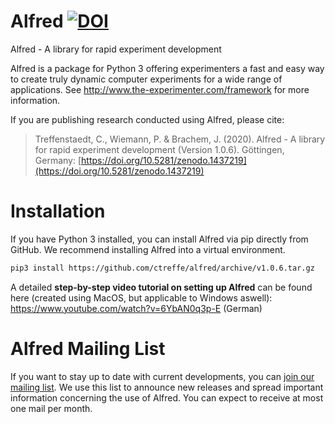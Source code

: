 Alfred [![DOI](https://zenodo.org/badge/150700371.svg)](https://zenodo.org/badge/latestdoi/150700371)
======

Alfred - A library for rapid experiment development

Alfred is a package for Python 3 offering experimenters a fast and easy way to create truly dynamic computer experiments for a wide range of applications. See http://www.the-experimenter.com/framework for more information.

If you are publishing research conducted using Alfred, please cite:

> Treffenstaedt, C., Wiemann, P. & Brachem, J. (2020). Alfred - A library for rapid experiment development (Version 1.0.6). Göttingen, Germany: [https://doi.org/10.5281/zenodo.1437219](https://doi.org/10.5281/zenodo.1437219)


# Installation

If you have Python 3 installed, you can install Alfred via pip directly from GitHub. We recommend installing Alfred into a virtual environment. 

```bash
pip3 install https://github.com/ctreffe/alfred/archive/v1.0.6.tar.gz
```

A detailed **step-by-step video tutorial on setting up Alfred** can be found here (created using MacOS, but applicable to Windows aswell): https://www.youtube.com/watch?v=6YbAN0q3p-E (German)

# Alfred Mailing List

If you want to stay up to date with current developments, you can [join our mailing list](https://listserv.gwdg.de/mailman/listinfo/Alfred).
We use this list to announce new releases and spread important information concerning the use of Alfred. You can expect to receive at most one mail per month.

